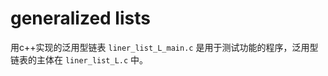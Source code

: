 # generalized lists

  用c++实现的泛用型链表
  `liner_list_L_main.c` 是用于测试功能的程序，泛用型链表的主体在 `liner_list_L.c` 中。
